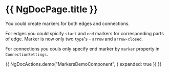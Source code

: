 # {{ NgDocPage.title }}

You could create markers for both edges and connections.

For edges you could spicify `start` and `end` markers for corresponding parts of edge. Marker is now only two `type`'s - `arrow` and `arrow-closed`.

For connections you couls only specify end marker by `marker` property in `ConnectionSettings`.

{{ NgDocActions.demo("MarkersDemoComponent", { expanded: true }) }}
